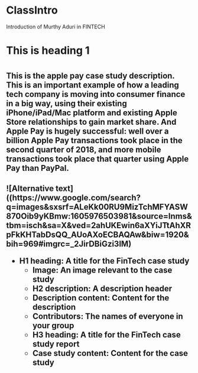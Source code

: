 # ClassIntro
Introduction of Murthy Aduri in FINTECH
<h1> This is heading 1<h1>
  
  <h2> This is the apple pay case study description. This is an important example of how a leading tech company is moving into consumer finance in a big
way, using their existing iPhone/iPad/Mac platform and existing Apple Store relationships to gain market
share. And Apple Pay is hugely successful: well over a billion Apple Pay transactions took place in the
second quarter of 2018, and more mobile transactions took place that quarter using Apple Pay than
PayPal.
<h2>
![Alternative text]((https://www.google.com/search?q=images&sxsrf=ALeKk00RU9MizTchMFYASW870Oib9yKBmw:1605976503981&source=lnms&tbm=isch&sa=X&ved=2ahUKEwin6aXYiJTtAhXRpFkKHTabDsQQ_AUoAXoECBAQAw&biw=1920&bih=969#imgrc=_2JirDBiGzi3lM)


 * **H1 heading:** A title for the FinTech case study
​
    * **Image:** An image relevant to the case study
​
    * **H2 description:** A description header
​
    * **Description content:** Content for the description
​
    * **Contributors:** The names of everyone in your group
​
    * **H3 heading:** A title for the FinTech case study report
​
    * **Case study content:** Content for the case study
